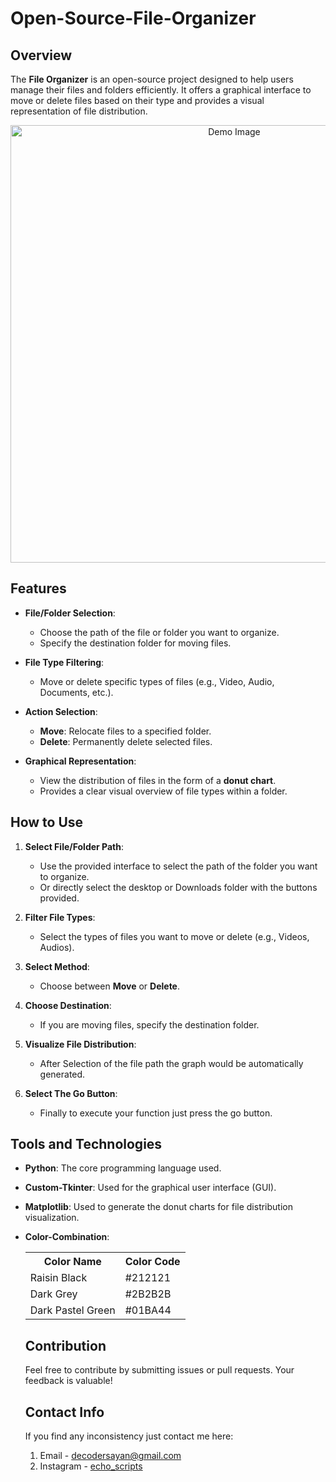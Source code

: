 # Open-Source-File-Organizer

## Overview

The **File Organizer** is an open-source project designed to help users manage their files and folders efficiently. It offers a graphical interface to move or delete files based on their type and provides a visual representation of file distribution.
<div align=center>
<img src="https://github.com/user-attachments/assets/eb8af1eb-7bd0-40a1-9693-2ad4bdc99271" alt = "Demo Image" width = 700  align=centre>
</div>

## Features

- **File/Folder Selection**:
  - Choose the path of the file or folder you want to organize.
  - Specify the destination folder for moving files.
    
- **File Type Filtering**:
  - Move or delete specific types of files (e.g., Video, Audio, Documents, etc.).
    
- **Action Selection**:
  - **Move**: Relocate files to a specified folder.
  - **Delete**: Permanently delete selected files.

- **Graphical Representation**:
  - View the distribution of files in the form of a **donut chart**.
  - Provides a clear visual overview of file types within a folder.

## How to Use

1. **Select File/Folder Path**:
   - Use the provided interface to select the path of the folder you want to organize.
   - Or directly select the desktop or Downloads folder with the buttons provided.
     
2. **Filter File Types**:
   - Select the types of files you want to move or delete (e.g., Videos, Audios).

3. **Select Method**:
   - Choose between **Move** or **Delete**.

4. **Choose Destination**:
   - If you are moving files, specify the destination folder.

5. **Visualize File Distribution**:
   - After Selection of the file path the graph would be automatically generated. 

6. **Select The Go Button**:
   - Finally to execute your function just press the go button.
     
## Tools and Technologies

- **Python**: The core programming language used.
- **Custom-Tkinter**: Used for the graphical user interface (GUI).
- **Matplotlib**: Used to generate the donut charts for file distribution visualization.
- **Color-Combination**:
  
  <table>
  <tr>
    <th>Color Name</th>
    <th>Color Code</th>
  </tr>
  <tr>
    <td>Raisin Black</td>
    <td>#212121</td>
  </tr>
  <tr>
    <td>Dark Grey</td>
    <td>#2B2B2B</td>
  </tr>
  <tr>
    <td>Dark Pastel Green</td>
    <td>#01BA44</td>
  </tr>
</table>

## Contribution

Feel free to contribute by submitting issues or pull requests. Your feedback is valuable!

## Contact Info

If you find any inconsistency just contact me here:
1. Email - decodersayan@gmail.com
2. Instagram - [echo_scripts](https://www.instagram.com/echo_scrpits/)


